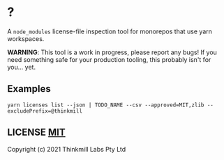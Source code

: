 # ?
A `node_modules` license-file inspection tool for monorepos that use yarn workspaces.

**WARNING**: This tool is a work in progress, please report any bugs! If you need something safe for your production tooling, this probably isn't for you... yet.

## Examples
```
yarn licenses list --json | TODO_NAME --csv --approved=MIT,zlib --excludePrefix=@thinkmill
```

## LICENSE [MIT](LICENSE)
Copyright (c) 2021 Thinkmill Labs Pty Ltd

